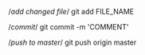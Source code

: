 /*add changed file*/
git add FILE_NAME

/*commit*/
git commit -m 'COMMENT'

/*push to master*/
git push origin master